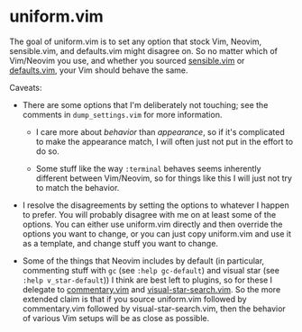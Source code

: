 # uniform.vim

The goal of uniform.vim is to set any option that stock Vim, Neovim,
sensible.vim, and defaults.vim might disagree on. So no matter which of
Vim/Neovim you use, and whether you sourced [sensible.vim](https://github.com/tpope/vim-sensible) or [defaults.vim](https://github.com/vim/vim/blob/master/runtime/defaults.vim), your
Vim should behave the same.

Caveats:

- There are some options that I'm deliberately not touching; see the comments
  in `dump_settings.vim` for more information.

  - I care more about _behavior_ than _appearance_, so if it's complicated to
    make the appearance match, I will often just not put in the effort to do
    so.

  - Some stuff like the way `:terminal` behaves seems inherently different
    between Vim/Neovim, so for things like this I will just not try to match
    the behavior.

- I resolve the disagreements by setting the options to whatever I happen to
  prefer. You will probably disagree with me on at least some of the options.
  You can either use uniform.vim directly and then override the options you
  want to change, or you can just copy uniform.vim and use it as a template,
  and change stuff you want to change.

- Some of the things that Neovim includes by default (in particular,
  commenting stuff with `gc` (see `:help gc-default`) and visual star (see
  `:help v_star-default`)) I think are best left to plugins, so for these I
  delegate to [commentary.vim](https://github.com/tpope/vim-commentary) and
  [visual-star-search.vim](https://github.com/nelstrom/vim-visual-star-search).
  So the more extended claim is that if you source uniform.vim followed by
  commentary.vim followed by visual-star-search.vim, then the behavior of
  various Vim setups will be as close as possible.
